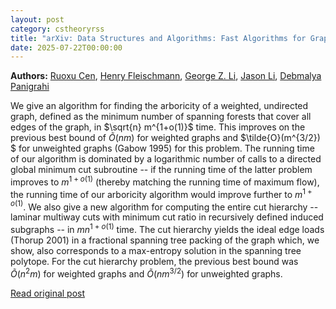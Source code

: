 ```yaml
---
layout: post
category: cstheoryrss
title: "arXiv: Data Structures and Algorithms: Fast Algorithms for Graph Arboricity and Related Problems"
date: 2025-07-22T00:00:00
---
```


**Authors:** [Ruoxu Cen](https://dblp.uni-trier.de/search?q=Ruoxu+Cen), [Henry Fleischmann](https://dblp.uni-trier.de/search?q=Henry+Fleischmann), [George Z. Li](https://dblp.uni-trier.de/search?q=George+Z.+Li), [Jason Li](https://dblp.uni-trier.de/search?q=Jason+Li), [Debmalya Panigrahi](https://dblp.uni-trier.de/search?q=Debmalya+Panigrahi)

We give an algorithm for finding the arboricity of a weighted, undirected
graph, defined as the minimum number of spanning forests that cover all edges
of the graph, in $\sqrt{n} m^{1+o(1)}$ time. This improves on the previous best
bound of $\tilde{O}(nm)$ for weighted graphs and $\tilde{O}(m^{3/2}) $ for
unweighted graphs (Gabow 1995) for this problem. The running time of our
algorithm is dominated by a logarithmic number of calls to a directed global
minimum cut subroutine -- if the running time of the latter problem improves to
$m^{1+o(1)}$ (thereby matching the running time of maximum flow), the running
time of our arboricity algorithm would improve further to $m^{1+o(1)}$.
We also give a new algorithm for computing the entire cut hierarchy --
laminar multiway cuts with minimum cut ratio in recursively defined induced
subgraphs -- in $m n^{1+o(1)}$ time. The cut hierarchy yields the ideal edge
loads (Thorup 2001) in a fractional spanning tree packing of the graph which,
we show, also corresponds to a max-entropy solution in the spanning tree
polytope. For the cut hierarchy problem, the previous best bound was
$\tilde{O}(n^2 m)$ for weighted graphs and $\tilde{O}(n m^{3/2})$ for
unweighted graphs.

[Read original post](http://arxiv.org/abs/2507.15598v1)
